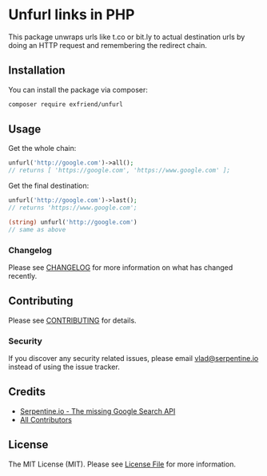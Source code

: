 # Unfurl links in PHP

This package unwraps urls like t.co or bit.ly to actual destination urls by doing an HTTP request and remembering the redirect chain.


## Installation

You can install the package via composer:

```bash
composer require exfriend/unfurl
```

## Usage

Get the whole chain:
``` php
unfurl('http://google.com')->all();
// returns [ 'https://google.com', 'https://www.google.com' ];
```

Get the final destination:
``` php
unfurl('http://google.com')->last();
// returns 'https://www.google.com';

(string) unfurl('http://google.com')
// same as above
```

### Changelog

Please see [CHANGELOG](CHANGELOG.md) for more information on what has changed recently.

## Contributing

Please see [CONTRIBUTING](CONTRIBUTING.md) for details.

### Security

If you discover any security related issues, please email vlad@serpentine.io instead of using the issue tracker.

## Credits

- [Serpentine.io - The missing Google Search API](https://serpentine.io)
- [All Contributors](../../contributors)

## License

The MIT License (MIT). Please see [License File](LICENSE.md) for more information.
